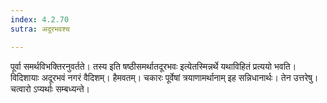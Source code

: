 ```yaml
---
index: 4.2.70
sutra: अदूरभवश्च

---
```

पूर्वा समर्थविभक्तिरनुवर्तते। तस्य इति षष्ठीसमर्थातदूरभवः इत्येतस्मिन्नर्थे यथाविहितं प्रत्ययो भवति। विदिशायाः अदूरभवं नगरं वैदिशम्। हैमवतम्। चकारः पूर्वेषां त्रयाणामर्थानाम् इह सन्निधानार्थः। तेन उत्तरेषु। चत्वारो ऽप्यर्थाः सम्बध्यन्ते।